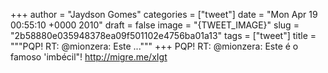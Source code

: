
+++
author = "Jaydson Gomes"
categories = ["tweet"]
date = "Mon Apr 19 00:55:10 +0000 2010"
draft = false
image = "{TWEET_IMAGE}"
slug = "2b58880e035948378ea09f501102e4756ba01a13"
tags = ["tweet"]
title = """PQP! RT: @mionzera: Este ..."""
+++
PQP! RT: @mionzera: Este é o famoso 'imbécil"! http://migre.me/xIgt
